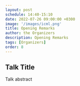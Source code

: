 ```yaml
---
layout: post
schedule: 14:40-15:10
date: 2022-07-26 09:00:00 +0300
image: '/images/icml.png'
title: Opening Remarks
author: the Organizers
description: Opening Remarks
tags: [Organizers]
order: 8
---
```


## Talk Title
Talk abstract
